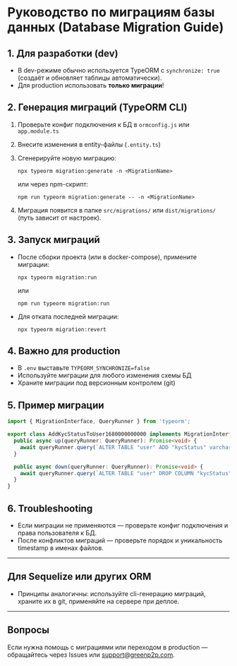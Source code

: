 # Руководство по миграциям базы данных (Database Migration Guide)

## 1. Для разработки (dev)

- В dev-режиме обычно используется TypeORM с `synchronize: true` (создаёт и обновляет таблицы автоматически).
- Для production использовать **только миграции**!

## 2. Генерация миграций (TypeORM CLI)

1. Проверьте конфиг подключения к БД в `ormconfig.js` или `app.module.ts`
2. Внесите изменения в entity-файлы (`.entity.ts`)
3. Сгенерируйте новую миграцию:
   ```
   npx typeorm migration:generate -n <MigrationName>
   ```
   или через npm-скрипт:
   ```
   npm run typeorm migration:generate -- -n <MigrationName>
   ```

4. Миграция появится в папке `src/migrations/` или `dist/migrations/` (путь зависит от настроек).

## 3. Запуск миграций

- После сборки проекта (или в docker-compose), примените миграции:
   ```
   npx typeorm migration:run
   ```
   или
   ```
   npm run typeorm migration:run
   ```

- Для отката последней миграции:
   ```
   npx typeorm migration:revert
   ```

## 4. Важно для production

- В `.env` выставьте `TYPEORM_SYNCHRONIZE=false`
- Используйте миграции для любого изменения схемы БД
- Храните миграции под версионным контролем (git)

## 5. Пример миграции

```typescript
import { MigrationInterface, QueryRunner } from 'typeorm';

export class AddKycStatusToUser1680000000000 implements MigrationInterface {
  public async up(queryRunner: QueryRunner): Promise<void> {
    await queryRunner.query(`ALTER TABLE "user" ADD "kycStatus" varchar DEFAULT 'PENDING'`);
  }

  public async down(queryRunner: QueryRunner): Promise<void> {
    await queryRunner.query(`ALTER TABLE "user" DROP COLUMN "kycStatus"`);
  }
}
```

## 6. Troubleshooting

- Если миграции не применяются — проверьте конфиг подключения и права пользователя к БД.
- После конфликтов миграций — проверьте порядок и уникальность timestamp в именах файлов.

---

## Для Sequelize или других ORM

- Принципы аналогичны: используйте cli-генерацию миграций, храните их в git, применяйте на сервере при деплое.

---

## Вопросы

Если нужна помощь с миграциями или переходом в production — обращайтесь через Issues или support@greenp2p.com.
